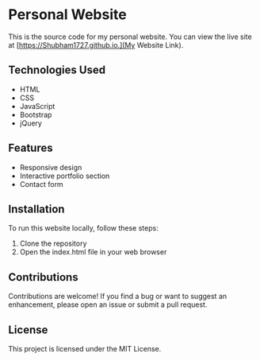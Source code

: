 # Personal Website

This is the source code for my personal website. You can view the live site at [https://Shubham1727.github.io.](My Website Link).

## Technologies Used

- HTML
- CSS
- JavaScript
- Bootstrap
- jQuery

## Features

- Responsive design
- Interactive portfolio section
- Contact form

## Installation

To run this website locally, follow these steps:

1. Clone the repository
2. Open the index.html file in your web browser

## Contributions

Contributions are welcome! If you find a bug or want to suggest an enhancement, please open an issue or submit a pull request.

## License

This project is licensed under the MIT License.

